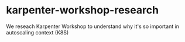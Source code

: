 # karpenter-workshop-research
We reseach Karpenter Workshop to understand why it's so important in autoscaling context (K8S)
